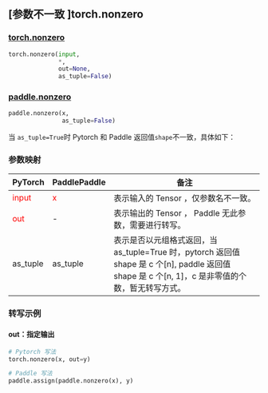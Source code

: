 ## [参数不一致 ]torch.nonzero
### [torch.nonzero](https://pytorch.org/docs/1.13/generated/torch.nonzero.html?highlight=nonzero#torch.nonzero)

```python
torch.nonzero(input,
              *,
              out=None,
              as_tuple=False)
```

### [paddle.nonzero](https://www.paddlepaddle.org.cn/documentation/docs/zh/api/paddle/nonzero_cn.html#nonzero)

```python
paddle.nonzero(x,
               as_tuple=False)
```

当 `as_tuple=True`时 Pytorch 和 Paddle 返回值`shape`不一致，具体如下：
### 参数映射
| PyTorch       | PaddlePaddle | 备注                                                   |
| ------------- | ------------ | ------------------------------------------------------ |
| <font color='red'> input </font> | <font color='red'> x </font> | 表示输入的 Tensor ，仅参数名不一致。  |
| <font color='red'> out </font> | -  | 表示输出的 Tensor ， Paddle 无此参数，需要进行转写。    |
| as_tuple | as_tuple  |  表示是否以元组格式返回，当 as_tuple=True 时，pytorch 返回值 shape 是 c 个[n], paddle 返回值 shape 是 c 个[n, 1]，c 是非零值的个数，暂无转写方式。   |


### 转写示例
#### out：指定输出
```python
# Pytorch 写法
torch.nonzero(x, out=y)

# Paddle 写法
paddle.assign(paddle.nonzero(x), y)
```

